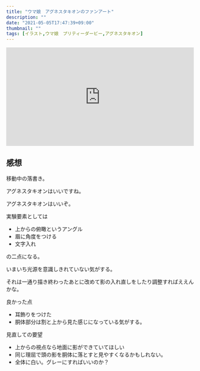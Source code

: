 ```yaml
---
title: "ウマ娘　アグネスタキオンのファンアート"
description: ""
date: "2021-05-05T17:47:39+09:00"
thumbnail: ""
tags: [イラスト,ウマ娘　プリティーダービー,アグネスタキオン]
---
```

<div style="left: 0; width: 100%; height: 0; position: relative; padding-bottom: 52.5%;"><iframe src="https://embed.pixiv.net/oembed_iframe.php?type=illust&amp;id=89512379" style="border: 0; top: 0; left: 0; width: 100%; height: 100%; position: absolute;" allowfullscreen></iframe></div>

## 感想
移動中の落書き。

アグネスタキオンはいいですね。

アグネスタキオンはいいぞ。

実験要素としては
- 上からの俯瞰というアングル
- 眉に角度をつける
- 文字入れ

の二点になる。

いまいち光源を意識しきれていない気がする。

それは一通り描き終わったあとに改めて影の入れ直しをしたり調整すればええんかな。

良かった点
- 耳飾りをつけた
- 胴体部分は割と上から見た感じになっている気がする。

見直しての要望
- 上からの視点なら地面に影ができていてほしい
- 同じ理屈で頭の影を胴体に落とすと見やすくなるかもしれない。
- 全体に白い。グレーにすればいいのか？